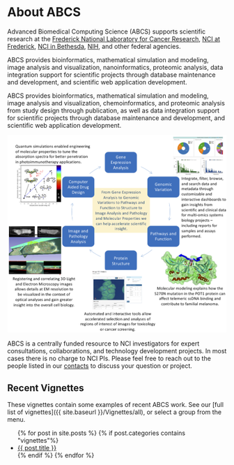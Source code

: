 # About ABCS

Advanced Biomedical Computing Science (ABCS) supports scientific research at the [Frederick National Laboratory for Cancer Research](https://frederick.cancer.gov/), [NCI at Frederick](https://ncifrederick.cancer.gov/Default.aspx), [NCI in Bethesda](https://www.cancer.gov/), [NIH](https://www.nih.gov/), and other federal agencies.

ABCS provides bioinformatics, mathematical simulation and modeling, image analysis and visualization, nanoinformatics, proteomic analysis, data integration support for scientific projects through database maintenance and development, and scientific web application development.

ABCS provides bioinformatics, mathematical simulation and modeling, image analysis and visualization, chemoinformatics, and proteomic analysis from study design through publication, as well as data integration support for scientific projects through database maintenance and development, and scientific web application development.

![ABCS Graphic](assets/images/ABCSgraphic.png)

ABCS is a centrally funded resource to NCI investigators for expert consultations, collaborations, and technology development projects. In most cases there is no charge to NCI PIs. Please feel free to reach out to the people listed in our [contacts](https://abcsfrederick.info/Contacts) to discuss your question or project.

## Recent Vignettes

These vignettes contain some examples of recent ABCS work. See our [full list of vignettes]({{ site.baseurl }}/Vignettes/all), or select a group from the menu.

<ul>
    {% for post in site.posts %}
    {% if post.categories contains "vignettes"%}
        <li>
            <a href="{{ site.baseurl }}{{ post.url }}">{{ post.title }}</a>
        </li>
    {% endif %}
    {% endfor %}
</ul>
